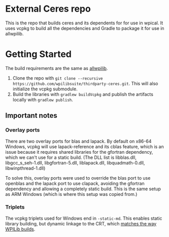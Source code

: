 # External Ceres repo
This is the repo that builds ceres and its dependents for for use in wpical. It uses vcpkg to build all the dependencies and Gradle to package it for use in allwpilib.

# Getting Started
The build requirements are the same as [allwpilib](https://github.com/wpilibsuite/allwpilib/?tab=readme-ov-file#requirements).

1. Clone the repo with `git clone --recursive https://github.com/wpilibsuite/thirdparty-ceres.git`. This will also initialize the vcpkg submodule.
2. Build the libraries with `gradlew buildVcpkg` and publish the artifacts locally with `gradlew publish`.

## Important notes
### Overlay ports
There are two overlay ports for blas and lapack. By default on x86-64 Windows, vcpkg will use lapack-reference and its cblas feature, which is an issue because it requires shared libraries for the gfortran dependency, which we can't use for a static build. (The DLL list is libblas.dll, libgcc_s_seh-1.dll, libgfortran-5.dll, liblapack.dll, libquadmath-0.dll, libwinpthread-1.dll)

To solve this, overlay ports were used to override the blas port to use openblas and the lapack port to use clapack, avoiding the gfortran dependency and allowing a completely static build. This is the same setup as ARM Windows (which is where this setup was copied from.)

### Triplets
The vcpkg triplets used for Windows end in `-static-md`. This enables static library building, but dynamic linkage to the CRT, which [matches the way WPILib builds](https://github.com/wpilibsuite/native-utils/blob/main/src/main/java/edu/wpi/first/nativeutils/WPINativeUtilsExtension.java#L45).